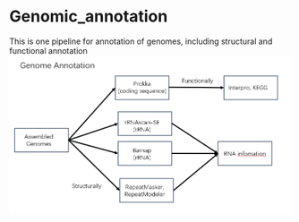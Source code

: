 # Genomic_annotation
This is one pipeline for annotation of genomes, including structural and functional annotation
![Primitive workflow](https://github.com/CARBON600/Genomic_annotation/blob/main/primitive_workflow.png)
